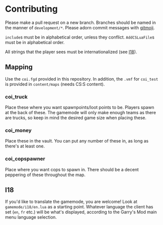 # Contributing

Please make a pull request on a new branch. Branches should be named in the manner of `development/*`. Please adorn commit messages with [gitmoji](https://gitmoji.carloscuesta.me/).

`include`s must be in alphabetical order, unless they conflict. `AddCSLuaFile`s must be in alphabetical order.

All strings that the player sees must be internationalized (see [I18](#i18)).

## Mapping

Use the `coi.fgd` provided in this repository. In addition, the `.vmf` for `coi_test` is provided in `content/maps` (needs CS:S content).

### coi_truck

Place these where you want spawnpoints/loot points to be. Players spawn at the back of these. The gamemode will only make enough teams as there are trucks, so keep in mind the desired game size when placing these.

### coi_money

Place these in the vault. You can put any number of these in, as long as there's at least one.

### coi_copspawner

Place where you want cops to spawn in. There should be a decent peppering of these throughout the map.

## I18

If you'd like to translate the gamemode, you are welcome! Look at `gamemode/i18/en.lua` as a starting point. Whatever language the client has set (`en`, `fr` etc.) will be what's displayed, according to the Garry's Mod main menu language selection.
